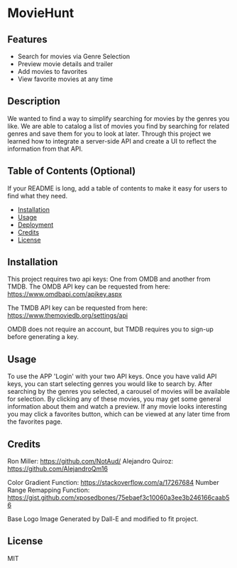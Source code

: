# MovieHunt

## Features

- Search for movies via Genre Selection
- Preview movie details and trailer
- Add movies to favorites
- View favorite movies at any time

## Description

We wanted to find a way to simplify searching for movies by the genres you like. We are able to catalog a list of movies you find by searching for related genres and save them for you to look at later. Through this project we learned how to integrate a server-side API and create a UI to reflect the information from that API.

## Table of Contents (Optional)

If your README is long, add a table of contents to make it easy for users to find what they need.

- [Installation](#installation)
- [Usage](#usage)
- [Deployment](#deployment)
- [Credits](#credits)
- [License](#license)

## Installation

This project requires two api keys: One from OMDB and another from TMDB.
The OMDB API key can be requested from here: https://www.omdbapi.com/apikey.aspx

The TMDB API key can be requested from here: https://www.themoviedb.org/settings/api

OMDB does not require an account, but TMDB requires you to sign-up before generating a key.

## Usage

To use the APP 'Login' with your two API keys. Once you have valid API keys, you can start selecting genres you would like to search by. After searching by the genres you selected, a carousel of movies will be available for selection. By clicking any of these movies, you may get some general information about them and watch a preview. If any movie looks interesting you may click a favorites button, which can be viewed at any later time from the favorites page.

## Credits

Ron Miller: https://github.com/NotAud/
Alejandro Quiroz: https://github.com/AlejandroQm16

Color Gradient Function: https://stackoverflow.com/a/17267684
Number Range Remapping Function: https://gist.github.com/xposedbones/75ebaef3c10060a3ee3b246166caab56

Base Logo Image Generated by Dall-E and modified to fit project.

## License

MIT
